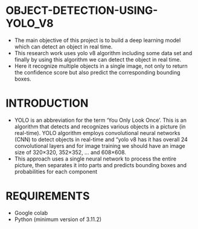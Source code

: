 # OBJECT-DETECTION-USING-YOLO_V8
* The main objective of this project is to build a deep learning model which can detect an object in real time.
* This research work uses yolo v8 algorithm including some data set and finally by using this algorithm we can detect the object in real time.
* Here it recognize multiple objects in a single image, not only to return the confidence score but also predict the corresponding bounding boxes.

# INTRODUCTION
* YOLO is an abbreviation for the term ‘You Only Look Once’. This is an algorithm that detects and recognizes various objects in a picture (in real-time). YOLO algorithm employs convolutional neural networks (CNN) to detect objects in real-time and “yolo v8 has it has overall 24 convolutional layers and for image training we should have an image size of 320×320, 352×352, … and 608×608.
* This approach uses a single neural network to process the entire picture, then separates it into parts and predicts bounding boxes and probabilities for each component

# REQUIREMENTS
* Google colab
* Python (minimum version of 3.11.2)



